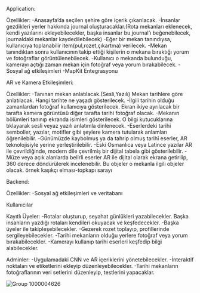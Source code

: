 Application:

Özellikler:
-Anasayfa’da seçilen şehire göre içerik çıkarılacak.
-İnsanlar gezdikleri yerler hakkında journal oluşturacaklar.(Rota mekanları eklenecek, kendi yazılarını ekleyebilecekler, başka insanlar bu journal’ı beğenebilecek, journaldaki mekanlar kaydedilebilecek)
-Eğer bir mekan tanındıysa, kullanıcıya toplanabilir item(pul,rozet,çıkartma) verilecek.
-Mekan tanındıktan sonra kullanıcının takip ettiği kişilerin o mekana bıraktığı yorum ve fotoğraflar görüntülenebilecek.
-Kullanıcı o mekanda bulunduğu, kamerayı açtığı zaman mekan için fotoğraf veya yorum bırakabilecek.
-Sosyal ağ etkileşimleri
-MapKit Entegrasyonu


AR ve Kamera Etkileşimleri:

Özellikler:
-Tanınan mekan anlatılacak.(Sesli,Yazılı) Mekan tarihlere göre anlatılacak. Hangi tarihte ne yaşadı gösterilecek.
-İlgili tarihin olduğu zamanlardan fotoğraf kullanıcıya gösterilecek. Ekran ikiye ayrılacak bir tarafta kamera görüntüsü diğer tarafta tarihi fotoğraf olacak.
-Mekanın bölümleri tanınıp ekranda isimleri gösterilecek. O bilgi kutucuklarına tıklayarak sesli veyaz yazılı anlatımla dinlenecek.
-Eserlerdeki tarihi semboller, yazılar, motifler gibi şeylere kamera tutularak anlamları öğrenilebilir.
-Günümüzde kaybolmuş ya da tahrip olmuş tarihî eserler, AR teknolojisiyle yerine yerleştirilebilir.
-Eski Osmanlıca veya Latince yazılar AR ile çevrildiğinde, modern dile çevrilmiş bir dijital tabela gibi gösterilebilir.
-Müze veya açık alanlarda belirli eserler AR ile dijital olarak ekrana getirilip, 360 derece döndürülerek incelenebilir. Bu objeler o mekanla ilgili objeler olacak. örnek kaşıkçı elması-topkapı sarayı


Backend:

Özellikler:
-Sosyal ağ etkileşimleri ve veritabanı



Kullanıcılar

Kayıtlı Üyeler:
-Rotalar oluşturup, seyahat günlükleri yazabilecekler. Başka insanların yazdığı rotaları kendileri okuyacak ve keşfedecekler.
-Başka üyeler ile takipleşebilecekler.
-Gezerek rozet toplayıp, profillerinde sergileyebilecekler.
-Tarihi mekanların olduğu yerlere fotoğraf veya yorum bırakabilecekler.
-Kamerayı kullanıp tarihi eserleri keşfedip bilgi alabilecekler.

Adminler:
-Uygulamadaki CNN ve AR içeriklerini yönetebilecekler.
-İnteraktif noktaları ve etiketlerini ekleyip düzenleyebilecekler.
-Tarihi mekanların fotoğraflarının veri setlerini düzenleyip, testlerini yapacaklar.


![Group 1000004626](https://github.com/user-attachments/assets/5b6167f1-f260-46d0-b703-5a8ae4112037)


